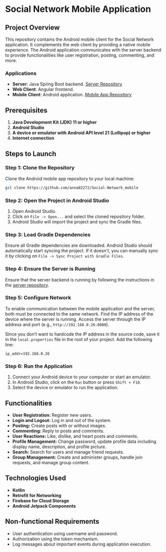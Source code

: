 # Social Network Mobile Application

## Project Overview

This repository contains the Android mobile client for the Social Network application. It complements the web client by providing a native mobile experience. The Android application communicates with the server backend to provide functionalities like user registration, posting, commenting, and more.

### Applications
- **Server**: Java Spring Boot backend. [Server Repository](https://github.com/anna02272/Social-Network)
- **Web Client**: Angular frontend.
- **Mobile Client**: Android application. [Mobile App Repository](https://github.com/anna02272/Social-Network_mobile)

## Prerequisites

1. **Java Development Kit (JDK) 11 or higher**
2. **Android Studio**
3. **A device or emulator with Android API level 21 (Lollipop) or higher**
4. **Internet connection**

## Steps to Launch

### Step 1: Clone the Repository

Clone the Android mobile app repository to your local machine:
```bash
git clone https://github.com/anna02272/Social-Network_mobile
```

### Step 2: Open the Project in Android Studio

1. Open Android Studio.
2. Click on `File -> Open...` and select the cloned repository folder.
3. Android Studio will import the project and sync the Gradle files.

### Step 3: Load Gradle Dependencies

Ensure all Gradle dependencies are downloaded. Android Studio should automatically start syncing the project. If it doesn't, you can manually sync it by clicking on `File -> Sync Project with Gradle Files`.

### Step 4: Ensure the Server is Running

Ensure that the server backend is running by following the instructions in the [server repository](https://github.com/anna02272/Social-Network).

### Step 5: Configure Network

To enable communication between the mobile application and the server, both must be connected to the same network. Find the IP address of the device where the server is running. Access the server through the IP address and port (e.g., `http://192.168.0.26:8080`).

Since you don’t want to hardcode the IP address in the source code, save it in the `local.properties` file in the root of your project. Add the following line:
```properties
ip_addr=192.168.0.26
```

### Step 6: Run the Application

1. Connect your Android device to your computer or start an emulator.
2. In Android Studio, click on the `Run` button or press `Shift + F10`.
3. Select the device or emulator to run the application.

## Functionalities

- **User Registration:** Register new users.
- **Login and Logout:** Log in and out of the system.
- **Posting:** Create posts with or without images.
- **Commenting:** Reply to posts and comments.
- **User Reactions:** Like, dislike, and heart posts and comments.
- **Profile Management:** Change password, update profile data including display name, description, and profile picture.
- **Search:** Search for users and manage friend requests.
- **Group Management:** Create and administer groups, handle join requests, and manage group content.

## Technologies Used

- **Kotlin**
- **Retrofit for Networking**
- **Firebase for Cloud Storage**
- **Android Jetpack Components**

## Non-functional Requirements

- User authentication using username and password.
- Authorization using the token mechanism.
- Log messages about important events during application execution.
